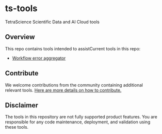 # ts-tools
TetraScience Scientific Data and AI Cloud tools

## Overview
This repo contains tools intended to assistCurrent tools in this repo: 
* [Workflow error aggregator](https://github.com/tetrascience/ts-tools/workflow-error-aggregator)

## Contribute

We welcome contributions from the community containing additional relevant tools. [Here are more details on how to contribute.](https://github.com/tetrascience/ts-tools/Contributing.md)

## Disclaimer

The tools in this repository are not fully supported product features. You are responsible for any code maintenance, deployment, and validation using these tools.
